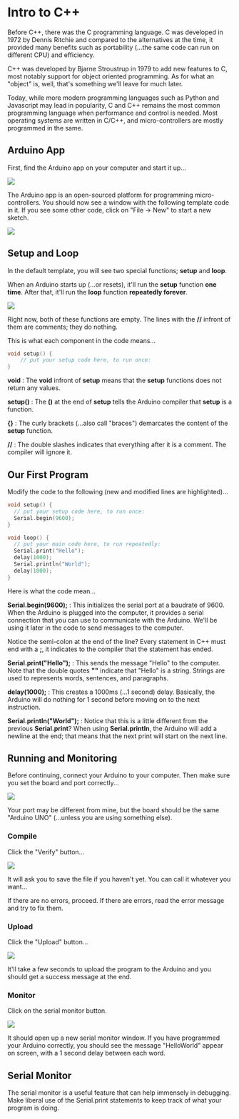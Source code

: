# Intro to C++

Before C++, there was the C programming language.
C was developed in 1972 by Dennis Ritchie and compared to the alternatives at the time, it provided many benefits such as portability (...the same code can run on different CPU) and efficiency.

C++ was developed by Bjarne Stroustrup in 1979 to add new features to C, most notably support for object oriented programming.
As for what an "object" is, well, that's something we'll leave for much later.

Today, while more modern programming languages such as Python and Javascript may lead in popularity, C and C++ remains the most common programming language when performance and control is needed.
Most operating systems are written in C/C++, and micro-controllers are mostly programmed in the same.

## Arduino App

First, find the Arduino app on your computer and start it up...

![](images/arduinoIcon.jpg)

The Arduino app is an open-sourced platform for programming micro-controllers.
You should now see a window with the following template code in it.
If you see some other code, click on "File -> New" to start a new sketch.

![](images/newSketch.png)

## Setup and Loop

In the default template, you will see two special functions; **setup** and **loop**.

When an Arduino starts up (...or resets), it'll run the **setup** function **one time**.
After that, it'll run the **loop** function **repeatedly forever**.

![](images/setupAndLoop.png)

Right now, both of these functions are empty.
The lines with the **//** infront of them are comments; they do nothing.

This is what each component in the code means...

```C
void setup() {
    // put your setup code here, to run once:
}
```

**void** : The **void** infront of **setup** means that the **setup** functions does not return any values.

**setup()** : The **()** at the end of **setup** tells the Arduino compiler that **setup** is a function.

**{}** : The curly brackets (...also call "braces") demarcates the content of the **setup** function.

**//** : The double slashes indicates that everything after it is a comment. The compiler will ignore it.

## Our First Program

Modify the code to the following (new and modified lines are highlighted)...

```c hl_lines="8 9 10 11"
void setup() {
  // put your setup code here, to run once:
  Serial.begin(9600);
}

void loop() {
  // put your main code here, to run repeatedly:
  Serial.print("Hello");
  delay(1000);
  Serial.println("World");
  delay(1000);
}
```

Here is what the code mean...

**Serial.begin(9600);** : This initializes the serial port at a baudrate of 9600. When the Arduino is plugged into the computer, it provides a serial connection that you can use to communicate with the Arduino. We'll be using it later in the code to send messages to the computer.

Notice the semi-colon at the end of the line? Every statement in C++ must end with a **;**, it indicates to the compiler that the statement has ended.

**Serial.print("Hello");** : This sends the message "Hello" to the computer. Note that the double quotes **""** indicate that "Hello" is a string. Strings are used to represents words, sentences, and paragraphs.

**delay(1000);** : This creates a 1000ms (...1 second) delay. Basically, the Arduino will do nothing for 1 second before moving on to the next instruction.

**Serial.println("World");** : Notice that this is a little different from the previous **Serial.print**? When using **Serial.println**, the Arduino will add a newline at the end; that means that the next print will start on the next line.

## Running and Monitoring

Before continuing, connect your Arduino to your computer. Then make sure you set the board and port correctly...

![](images/boardAndPort.png)

Your port may be different from mine, but the board should be the same "Arduino UNO" (...unless you are using something else).

### Compile

Click the "Verify" button...

![](images/verify.jpg)

It will ask you to save the file if you haven't yet. You can call it whatever you want...

If there are no errors, proceed. If there are errors, read the error message and try to fix them.

### Upload

Click the "Upload" button...

![](images/upload.jpg)

It'll take a few seconds to upload the program to the Arduino and you should get a success message at the end.

### Monitor

Click on the serial monitor button.

![](images/serialMonitorButton.png)

It should open up a new serial monitor window.
If you have programmed your Arduino correctly, you should see the message "HelloWorld" appear on screen, with a 1 second delay between each word.

## Serial Monitor

The serial monitor is a useful feature that can help immensely in debugging. Make liberal use of the Serial.print statements to keep track of what your program is doing.